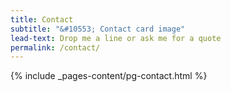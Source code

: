 ```yaml
---
title: Contact
subtitle: "&#10553; Contact card image"
lead-text: Drop me a line or ask me for a quote
permalink: /contact/
---
```

{% include _pages-content/pg-contact.html %}
